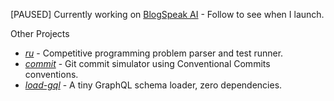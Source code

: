 [PAUSED] Currently working on [BlogSpeak AI](https://blogspeak.me) - Follow to see when I launch. 

Other Projects

- [*ru*](https://github.com/KunalSin9h/ru) - Competitive programming problem parser and test runner.
- [*commit*](https://github.com/KunalSin9h/git-commit) - Git commit simulator using Conventional Commits conventions.
- [*load-gql*](https://github.com/KunalSin9h/load-gql) - A tiny GraphQL schema loader, zero dependencies.
